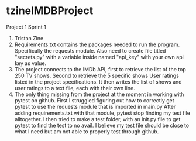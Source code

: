# tzineIMDBProject
Project 1 Sprint 1
1. Tristan Zine
2. Requirements.txt contains the packages needed to run the program. Specifically the requests module.
Also need to create file titled "secrets.py" with a variable inside named "api_key" with your own api key as value.
4. The project connects to the IMDb API, first to retrieve the list of the top 250 TV shows. 
Second to retrieve the 5 specific shows User ratings listed in the project specifications. 
It then writes the list of shows and user ratings to a text file, each with their own line.
4. The only thing missing from the project at the moment in working with pytest on github.
First I struggled figuring out how to correctly get pytest to use the requests module that is imported in main.py
After adding requirements.txt with that module, pytest stop finding my test file alltogether. 
I then tried to make a test folder, with an init.py file to get pytest to find the test to no avail. 
I believe my test file should be close to what I need but am not able to properly test through github.
